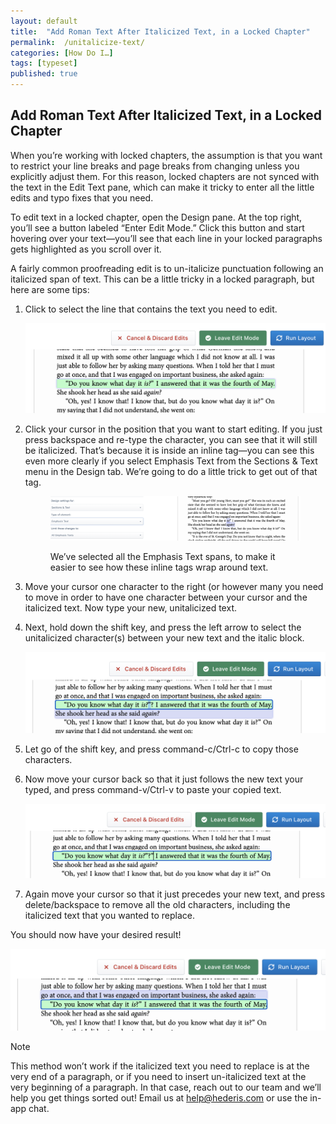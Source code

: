 ```yaml
---
layout: default
title:  "Add Roman Text After Italicized Text, in a Locked Chapter"
permalink:  /unitalicize-text/
categories: [How Do I…]
tags: [typeset]
published: true
---
```


<section data-type="chapter" class="hsecchapter" data-hederis-type="hsecchapter" id="unitalicize-text" data-pi-attrs="id: unitalicize-text; data-tags: typeset;" role="doc-chapter" data-tags="typeset" data-author-name=" " data-book-title=" " title="Add Roman Text After Italicized Text, in a Locked Chapter"><h1 data-hederis-type="hblkchaptitle" class="hblkchaptitle" id="paRs8Gif5">Add Roman Text After Italicized Text, in a Locked Chapter</h1><p class="hblkp" data-hederis-type="hblkp" id="pnPXrfWDk">When you&#8217;re working with locked chapters, the assumption is that you want to restrict your line breaks and page breaks from changing unless you explicitly adjust them. For this reason, locked chapters are not synced with the text in the Edit Text pane, which can make it tricky to enter all the little edits and typo fixes that you need.</p><p class="hblkp" data-hederis-type="hblkp" id="pMuDI8cCv">To edit text in a locked chapter, open the Design pane. At the top right, you&#8217;ll see a button labeled &#8220;Enter Edit Mode.&#8221; Click this button and start hovering over your text&#8212;you&#8217;ll see that each line in your locked paragraphs gets highlighted as you scroll over it.</p><p class="hblkp" data-hederis-type="hblkp" id="pkqfH0iLL">A fairly common proofreading edit is to un-italicize punctuation following an italicized span of text. This can be a little tricky in a locked paragraph, but here are some tips:</p><ol class="hwprnumlist" data-hederis-type="hwprnumlist" id="polXE6lmQ"><li class="hblkoli" data-hederis-type="hblkoli" id="liYvEyXwz6"><p class="hblkoli" data-hederis-type="hblklip" id="pzZ2TrvQ2">Click to select the line that contains the text you need to edit.</p><img data-hederis-type="hblkimg" class="hblkimg" id="p26fch6SO" src="/images/edit_ital_1.png" data-img-src="edit_ital_1.png"/></li><li class="hblkoli" data-hederis-type="hblkoli" id="lib0XSEAEv"><p class="hblkoli" data-hederis-type="hblklip" id="pufU3p7Bu">Click your cursor in the position that you want to start editing. If you just press backspace and re-type the character, you can see that it will still be italicized. That&#8217;s because it is inside an inline tag&#8212;you can see this even more clearly if you select Emphasis Text from the Sections &amp; Text menu in the Design tab. We&#8217;re going to do a little trick to get out of that tag.</p><figure class="hwprfig" data-hederis-type="hwprfig" id="pghfbaPqD"><img data-hederis-type="hblkimg" class="hblkimg" id="pgo9j4tHC" src="/images/edit_ital_all_emphasis.png" data-img-src="edit_ital_all_emphasis.png"/><p class="hblkcaption" data-hederis-type="hblkcaption" id="pxonlAltc">We&#8217;ve selected all the Emphasis Text spans, to make it easier to see how these inline tags wrap around text.</p></figure></li><li class="hblkoli" data-hederis-type="hblkoli" id="liGAOVVnWR"><p class="hblkoli" data-hederis-type="hblklip" id="pj50L0Xh9">Move your cursor one character to the right (or however many you need to move in order to have one character between your cursor and the italicized text. Now type your new, unitalicized text.</p></li><li class="hblkoli" data-hederis-type="hblkoli" id="li5cHTpy4P"><p class="hblkoli" data-hederis-type="hblklip" id="p2Ni08EP1">Next, hold down the shift key, and press the left arrow to select the unitalicized character(s) between your new text and the italic block. </p><img data-hederis-type="hblkimg" class="hblkimg" id="ph31zPiFh" src="/images/edit_ital_2.png" data-img-src="edit_ital_2.png"/></li><li class="hblkoli" data-hederis-type="hblkoli" id="liDloUuppT"><p class="hblkoli" data-hederis-type="hblklip" id="pjYUOec5x">Let go of the shift key, and press command-c/Ctrl-c to copy those characters.</p></li><li class="hblkoli" data-hederis-type="hblkoli" id="li38skFsE0"><p class="hblkoli" data-hederis-type="hblklip" id="p8lLnqKLi">Now move your cursor back so that it just follows the new text your typed, and press command-v/Ctrl-v to paste your copied text.</p><img data-hederis-type="hblkimg" class="hblkimg" id="pEjfZpcIi" src="/images/edit_ital_3.png" data-img-src="edit_ital_3.png"/></li><li class="hblkoli" data-hederis-type="hblkoli" id="liZXWtjtlM"><p class="hblkoli" data-hederis-type="hblklip" id="pSdLPh7HX">Again move your cursor so that it just precedes your new text, and press delete/backspace to remove all the old characters, including the italicized text that you wanted to replace.</p></li></ol><p class="hblkp" data-hederis-type="hblkp" id="pFZ2z704m">You should now have your desired result!</p><img data-hederis-type="hblkimg" class="hblkimg" id="pw1kAdfHr" src="/images/edit_ital_4.png" data-img-src="edit_ital_4.png"/><aside class="hwprbox box" data-hederis-type="hwprbox" id="pecVPkIYz" data-type="sidebar"><p class="hblktype" data-hederis-type="hblktype" id="pU4uckz9c">Note</p><p class="hblkp" data-hederis-type="hblkp" id="pMB9SDWwN">This method won&#8217;t work if the italicized text you need to replace is at the very end of a paragraph, or if you need to insert un-italicized text at the very beginning of a paragraph. In that case, reach out to our team and we&#8217;ll help you get things sorted out! Email us at <a href="mailto:help@hederis.com" data-hederis-type="hspana" id="par5TrnI5"><span class="Hyperlink" data-hederis-type="hspnspan" id="p3nv5vB4D">help@hederis.com</span></a> or use the in-app chat.</p></aside></section>